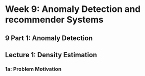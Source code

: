 # Week 9: Anomaly Detection and recommender Systems

## 9 Part 1: Anomaly Detection

## Lecture 1: Density Estimation

### 1a: Problem Motivation